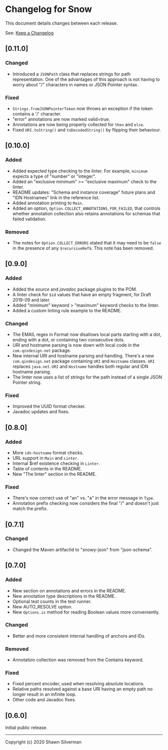 # Changelog for Snow

This document details changes between each release.

See: [Keep a Changelog](https://keepachangelog.com)

## [0.11.0]

### Changed
* Introduced a `JSONPath` class that replaces strings for path representation.
  One of the advantages of this approach is not having to worry about "/"
  characters in names or JSON Pointer syntax.

### Fixed
* `Strings.fromJSONPointerToken` now throws an exception if the token contains
  a '/' character.
* "error" annotations are now marked valid=true.
* Annotations are now being properly collected for `then` and `else`.
* Fixed `URI.toString()` and `toDecodedString()` by flipping their behaviour.

## [0.10.0]

### Added
* Added expected type checking to the linter. For example, `minimum` expects a
  type of "number" or "integer".
* Added an "exclusive minimum" >= "exclusive maximum" check to the linter.
* README updates: "Schema and instance coverage" future plans and
  "IDN Hostnames" link in the reference list.
* Added annotation printing to `Main`.
* Added an option, `Option.COLLECT_ANNOTATIONS_FOR_FAILED`, that controls
  whether annotation collection also retains annotations for schemas that
  failed validation.

### Removed
* The notes for `Option.COLLECT_ERRORS` stated that it may need to be `false` in
  the presence of any `$recursiveRef`s. This note has been removed.

## [0.9.0]

### Added
* Added the _source_ and _javadoc_ package plugins to the POM.
* A linter check for `$id` values that have an empty fragment, for Draft 2019-09
  and later.
* Added "minimum" keyword > "maximum" keyword checks to the linter.
* Added a custom linting rule example to the README.

### Changed
* The EMAIL regex in Format now disallows local parts starting with a dot,
  ending with a dot, or containing two consecutive dots.
* URI and hostname parsing is now down with local code in the
  `com.qindesign.net` package.
* New internal URI and hostname parsing and handling. There's a new
  `com.qindesign.net` package containing `URI` and `Hostname` classes. `URI`
  replaces `java.net.URI` and `Hostname` handles both regular and IDN
  hostname parsing.
* The linter now uses a list of strings for the path instead of a single JSON
  Pointer string.

### Fixed
* Improved the UUID format checker.
* Javadoc updates and fixes.

## [0.8.0]

### Added
* More `idn-hostname` format checks.
* URL support in `Main` and `Linter`.
* Internal $ref existence checking in `Linter`.
* Table of contents in the README.
* New "The linter" section in the README.

### Fixed

* There's now correct use of "an" vs. "a" in the error message in `Type`.
* Annotation prefix checking now considers the final "/" and doesn't just match
  the prefix.

## [0.7.1]

### Changed
* Changed the Maven artifactId to "snowy-json" from "json-schema".

## [0.7.0]

### Added
* New section on annotations and errors in the README.
* New annotation type descriptions in the README.
* Optional test counts in the test runner.
* New AUTO_RESOLVE option.
* New `Options.is` method for reading Boolean values more conveniently.

### Changed
* Better and more consistent internal handling of anchors and IDs.

### Removed
* Annotation collection was removed from the Contains keyword.

### Fixed
* Fixed percent encoder, used when resolving absolute locations.
* Relative paths resolved against a base URI having an empty path no longer
  result in an infinite loop.
* Other code and Javadoc fixes.

## [0.6.0]

Initial public release.

---
Copyright (c) 2020 Shawn Silverman

